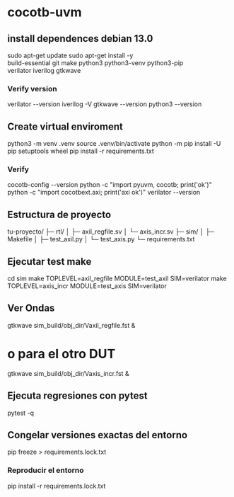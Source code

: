 # cocotb-uvm

## install dependences debian 13.0

sudo apt-get update
sudo apt-get install -y \
  build-essential git make python3 python3-venv python3-pip \
  verilator iverilog gtkwave

### Verify version
verilator --version
iverilog -V
gtkwave --version
python3 --version


## Create virtual enviroment

python3 -m venv .venv
source .venv/bin/activate
python -m pip install -U pip setuptools wheel
pip install -r requirements.txt

### Verify

cocotb-config --version
python -c "import pyuvm, cocotb; print('ok')"
python -c "import cocotbext.axi; print('axi ok')"
verilator --version

## Estructura de proyecto

tu-proyecto/
├─ rtl/
│  ├─ axil_regfile.sv
│  └─ axis_incr.sv
├─ sim/
│  ├─ Makefile
│  ├─ test_axil.py
│  └─ test_axis.py
└─ requirements.txt

## Ejecutar test make

cd sim
make TOPLEVEL=axil_regfile MODULE=test_axil SIM=verilator
make TOPLEVEL=axis_incr MODULE=test_axis SIM=verilator

## Ver Ondas

gtkwave sim_build/obj_dir/Vaxil_regfile.fst &
# o para el otro DUT
gtkwave sim_build/obj_dir/Vaxis_incr.fst &


## Ejecuta regresiones con pytest

pytest -q

## Congelar versiones exactas del entorno

pip freeze > requirements.lock.txt

### Reproducir el entorno

pip install -r requirements.lock.txt

